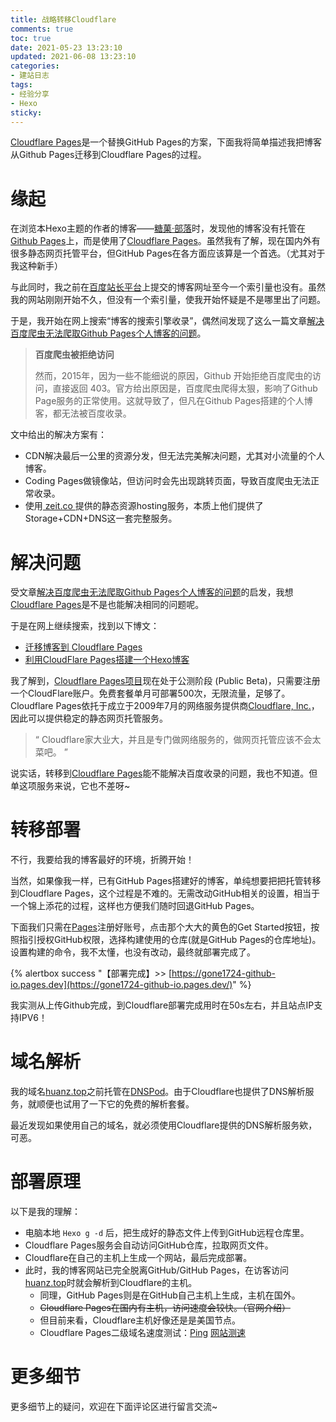 ```yaml
---
title: 战略转移Cloudflare
comments: true
toc: true
date: 2021-05-23 13:23:10
updated: 2021-06-08 13:23:10
categories:
- 建站日志
tags:
- 经验分享
- Hexo
sticky:
---
```


[Cloudflare Pages](https://www.cloudflare.com/zh-cn/)是一个替换GitHub Pages的方案，下面我将简单描述我把博客从Github Pages迁移到Cloudflare Pages的过程。
# 缘起

在浏览本Hexo主题的作者的博客——[糖菓·部落](https://candinya.com/)时，发现他的博客没有托管在<a href="https://github.io" target="_blank">Github Pages</a>上，而是使用了<a href="https://pages.cloudflare.com" target="_blank">Cloudflare Pages</a>。虽然我有了解，现在国内外有很多静态网页托管平台，但GitHub Pages在各方面应该算是一个首选。（尤其对于我这种新手）
<!-- more -->

与此同时，我之前在[百度站长平台](https://ziyuan.baidu.com)上提交的博客网址至今一个索引量也没有。虽然我的网站刚刚开始不久，但没有一个索引量，使我开始怀疑是不是哪里出了问题。

于是，我开始在网上搜索“博客的搜索引擎收录”，偶然间发现了这么一篇文章[解决百度爬虫无法爬取Github Pages个人博客的问题](https://zpjiang.me/2020/01/15/let-baidu-index-github-page/)。
> **百度爬虫被拒绝访问**
>
>然而，2015年，因为一些不能细说的原因，Github 开始拒绝百度爬虫的访问，直接返回 403。官方给出原因是，百度爬虫爬得太狠，影响了Github Page服务的正常使用。这就导致了，但凡在Github Pages搭建的个人博客，都无法被百度收录。

文中给出的解决方案有：
-  CDN解决最后一公里的资源分发，但无法完美解决问题，尤其对小流量的个人博客。
-  Coding Pages做镜像站，但访问时会先出现跳转页面，导致百度爬虫无法正常收录。
-  使用[ zeit.co ](zeit.co)提供的静态资源hosting服务，本质上他们提供了Storage+CDN+DNS这一套完整服务。

# 解决问题

受文章[解决百度爬虫无法爬取Github Pages个人博客的问题](https://zpjiang.me/2020/01/15/let-baidu-index-github-page/)的启发，我想<a href="https://pages.cloudflare.com" target="_blank">Cloudflare Pages</a>是不是也能解决相同的问题呢。

于是在网上继续搜索，找到以下博文：
- [迁移博客到 Cloudflare Pages](https://yanqiyu.info/2021/03/06/cloudflare-pages/)
- [利用CloudFlare Pages搭建一个Hexo博客](https://blog.794td.me/archives/14.html)

我了解到，<a href="https://pages.cloudflare.com" target="_blank">Cloudflare Pages项目</a>现在处于公测阶段 (Public Beta)，只需要注册一个CloudFlare账户。免费套餐单月可部署500次，无限流量，足够了。Cloudflare Pages依托于成立于2009年7月的网络服务提供商[Cloudflare, Inc.](https://www.cloudflare.com/zh-cn/)，因此可以提供稳定的静态网页托管服务。

>  “ Cloudflare家大业大，并且是专门做网络服务的，做网页托管应该不会太菜吧。 ”

说实话，转移到<a href="https://pages.cloudflare.com" target="_blank">Cloudflare Pages</a>能不能解决百度收录的问题，我也不知道。但单这项服务来说，它也不差呀~

# 转移部署

不行，我要给我的博客最好的环境，折腾开始！

当然，如果像我一样，已有GitHub Pages搭建好的博客，单纯想要把把托管转移到Cloudflare Pages，这个过程是不难的。无需改动GitHub相关的设置，相当于一个锦上添花的过程，这样也方便我们随时回退GitHub Pages。

下面我们只需在[Pages](https://pages.cloudflare.com)注册好账号，点击那个大大的黄色的Get Started按钮，按照指引授权GitHub权限，选择构建使用的仓库(就是GitHub Pages的仓库地址)。设置构建的命令，我不太懂，也没有改动，最终就部署完成了。

{% alertbox success "【部署完成】>> [https://gone1724-github-io.pages.dev](https://gone1724-github-io.pages.dev/)" %}

我实测从上传Github完成，到Cloudflare部署完成用时在50s左右，并且站点IP支持IPV6！

# 域名解析

我的域名[huanz.top](https://huanz.top/)之前托管在[DNSPod](dnspod.cn)。由于Cloudflare也提供了DNS解析服务，就顺便也试用了一下它的免费的解析套餐。

最近发现如果使用自己的域名，就必须使用Cloudflare提供的DNS解析服务欸，可恶。

# 部署原理

以下是我的理解：

- 电脑本地 `Hexo g -d` 后，把生成好的静态文件上传到GitHub远程仓库里。
- Cloudflare Pages服务会自动访问GitHub仓库，拉取网页文件。
- Cloudflare在自己的主机上生成一个网站，最后完成部署。
- 此时，我的博客网站已完全脱离GitHub/GitHub Pages，在访客访问[huanz.top](https://huanz.top/)时就会解析到Cloudflare的主机。
  + 同理，GitHub Pages则是在GitHub自己主机上生成，主机在国外。
  + ~~Cloudflare Pages在国内有主机，访问速度会较快。（官网介绍）~~
  + 但目前来看，Cloudflare主机好像还是是美国节点。
  + Cloudflare Pages二级域名速度测试：[Ping](http://ping.chinaz.com/gone1724-github-io.pages.dev) [网站测速](https://www.ping.cn/http/gone1724-github-io.pages.dev)

# 更多细节

更多细节上的疑问，欢迎在下面评论区进行留言交流~
